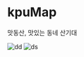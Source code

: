 # kpuMap
맛동산, 맛있는 동네 산기대


![dd](https://user-images.githubusercontent.com/64695947/84397965-4ab9e980-ac3a-11ea-9e33-79368da06c09.png)
![ds](https://user-images.githubusercontent.com/64695947/84397968-4beb1680-ac3a-11ea-9dee-f7d481d81f92.png)
